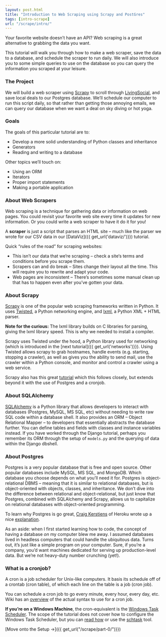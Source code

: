 ```yaml
---
layout: post.html
title: "Introduction to Web Scraping using Scrapy and PostGres"
tags: [intro-scrape]
url: "/scrape/intro/"
---
```


Your favorite website doesn’t have an API? Web scraping is a great alternative to grabbing the data you want.

This tutorial will walk you through how to make a web scraper, save the data to a database, and schedule the scraper to run daily. We will also introduce you to some simple queries to use on the database so you can query the information you scraped at your leisure.


### The Project

We will build a web scraper using [Scrapy](http://scrapy.org/) to scroll through [LivingSocial](http://www.livingsocial.com), and save local deals to our Postgres database. We’ll schedule our computer to run this script daily, so that rather than getting those annoying emails, we can query our database when we want a deal on sky diving or hot yoga.

### Goals

The goals of this particular tutorial are to:
* Develop a more solid understanding of Python classes and inheritance
* Generators
* Reading and writing to a database

Other topics we’ll touch on:
* Using an ORM
* Iterators
* Proper import statements
* Making a portable application

### About Web Scrapers

Web scraping is a technique for gathering data or information on web pages. You could revisit your favorite web site every time it updates for new information. Or you could write a web scraper to have it do it for you!  

A **scraper** is just a script that parses an HTML site – much like the parser we wrote for our CSV data in our [DataViz]({{ get_url('dataviz/')}}) tutorial.

Quick “rules of the road” for scraping websites:
* This isn’t our data that we’re scraping – check a site‘s terms and conditions before you scrape them.
* Scrapers can and do break – Sites change their layout all the time. This will require you to rewrite and adapt your code.
* Web pages are inconsistent – There’s sometimes some manual clean up that has to happen even after you’ve gotten your data.

### About Scrapy

[Scrapy](http://scrapy.org/) is one of the popular web scraping frameworks written in Python. It uses [Twisted](http://twistedmatrix.com/trac/), a Python networking engine, and [lxml](http://lxml.de/), a Python XML + HTML parser.  

**Note for the curious:** The lxml library builds on C libraries for parsing, giving the lxml library speed. This is why we needed to install a compiler.

Scrapy uses Twisted under the hood, a Python library used for networking (which is introduced in the [next tutorial]({{ get_url('networks')}}). Using Twisted allows scrapy to grab hostnames, handle events (e.g. starting, stopping a crawler), as well as gives you the ability to send mail, use the crawler within a Python console, and monitor and control a crawler using a web service. 

Scrapy also has this great [tutorial](http://doc.scrapy.org/en/0.16/intro/tutorial.html) which this follows closely, but extends beyond it with the use of Postgres and a cronjob.

### About SQLAlchemy

[SQLAlchemy](http://www.sqlalchemy.org/) is a Python library that allows developers to interact with databases (Postgres, MySQL, MS SQL, etc) without needing to write raw SQL code within a database shell. It also provides an ORM – Object Relational Mapper – to developers that essentially abstracts the database further.  You can define tables and fields with classes and instance variables instead.  If you have worked through the Django tutorial, perhaps you remember its ORM through the setup of `models.py` and the querying of data within the Django dbshell.

### About Postgres

Postgres is a very popular database that is free and open source. Other popular databases include MySQL, MS SQL, and MongoDB.  Which database you choose depends on what you’ll need it for. Postgres is object-relational DBMS – meaning that it is similar to relational databases, but is object-oriented with objects, classes, and inheritance.  We don’t dive into the difference between relational and object-relational, but just know that Postgres, combined with SQLAlchemy and Scrapy, allows us to capitalize on relational databases with object-oriented programming. 

To learn why Postgres is go great, [Craig Kerstiens](http://twitter.com/craigkerstiens) of Heroku wrote up a nice [explanation](http://www.craigkerstiens.com/2012/04/30/why-postgres/).

As an aside: when I first started learning how to code, the concept of having a database _on_ my computer blew me away. I assumed databases lived in headless computers that could handle the ubiquitous data. Turns out, it’s just like a simple program on your computer. Sure, if you’re a company, you’d want machines dedicated for serving up production-level data. But we’re not heavy-duty number crunching (yet!).

### What is a cronjob?

A cron is a job scheduler for Unix-like computers. It basis its schedule off of a crontab (cron table), of which each line on the table is a job (cron job).

You can schedule a cron job to go every minute, every hour, every day, etc. Wiki has an [overview](http://en.wikipedia.org/wiki/Cron#Predefined_scheduling_definitions) of the actual syntax to use for a cron job.

**If you’re on a Windows Machine**, the cron-equivalent is the [Windows Task Scheduler](http://support.microsoft.com/kb/308569).  The scope of the tutorial does not cover how to configure the Windows Task Scheduler, but you can [read how](http://technet.microsoft.com/en-us/library/bb726974.aspx) or use the [schtask](http://technet.microsoft.com/en-us/library/cc725744.aspx) tool.

[Move onto the Setup &rarr;]({{ get_url("/scrape/part-0/")}})